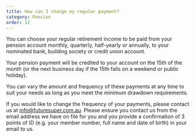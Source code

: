 ```yaml
---
title: How can I change my regular payment?
category: Pension
order: 12
---
```


You can choose your regular retirement income to be paid from your pension account monthly, quarterly, half-yearly or annually, to your nominated bank, building society or credit union account.

Your pension payment will be credited to your account on the 15th of the month (or the next business day if the 15th falls on a weekend or public holiday).

You can vary the amount and frequency of these payments at any time to suit your needs as long as you meet the minimum drawdown requirements.

If you would like to change the frequency of your payments, please contact us at info@futuresuper.com.au. Please ensure you contact us from the email address we have on file for you and you provide a confirmation of 3 points of ID (e.g. your member number, full name and date of birth) in your email to us.
